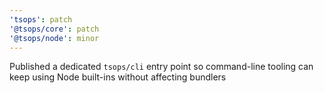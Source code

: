 ```yaml
---
'tsops': patch
'@tsops/core': patch
'@tsops/node': minor
---
```


Published a dedicated `tsops/cli` entry point so command-line tooling can keep using Node built-ins without affecting bundlers
